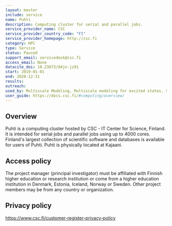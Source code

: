 ```yaml
---
layout: master
include: service
name: Puhti
description: Computing cluster for serial and parallel jobs.
service_provider_name: CSC
service_provider_country_code: "FI"
service_provider_homepage: http://csc.fi
category: HPC
type: Service
status: Paused
support_email: servicedesk@csc.fi
access_email: None
datacite_doi: 10.23673/84jn-jz91
start: 2019-01-01
end: 2020-12-31
results:
outreach:
used_by: Multiscale Modeling, Multiscale modeling for excited states, Stockholm University
user_guide: https://docs.csc.fi/#computing/overview/
---
```

<h2>Overview</h2>Puhti is a computing cluster hosted by CSC - IT Center for Science, Finland. It is intended for serial jobs and parallel jobs using up to 4000 cores. Finland's largest collection of scientific software and databases is available for users of Puhti. Puhti is physically located at Kajaani.

## Access policy
The project manager (principal investigator) must be affiliated with Finnish higher education or research institution or come from a higher education institution in Denmark, Estonia, Iceland, Norway or Sweden. Other project members may be from any country or organization.

## Privacy policy
https://www.csc.fi/customer-register-privacy-policy
